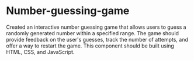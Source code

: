 # Number-guessing-game
Created an interactive number guessing game that allows users to guess a randomly generated number within a specified range. The game should provide feedback on the user's guesses, track the number of attempts, and offer a way to restart the game. This component should be built using HTML, CSS, and JavaScript.
